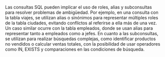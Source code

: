 Las consultas SQL pueden implicar el uso de roles, alias y subconsultas para resolver 
problemas de ambigüedad. Por ejemplo, en una consulta con la tabla viajes, se utilizan 
alias o sinónimos para representar múltiples roles de la tabla ciudades, evitando conflictos 
al referirse a ella más de una vez. Un caso similar ocurre con la tabla empleados, donde se 
usan alias para representar tanto a empleados como a jefes. En cuanto a las subconsultas, 
se utilizan para realizar búsquedas complejas, como identificar productos no vendidos o 
calcular ventas totales, con la posibilidad de usar operadores como IN, EXISTS y 
comparaciones en las condiciones de búsqueda.
